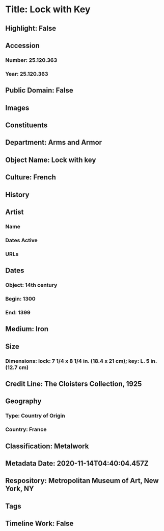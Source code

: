 # Title: Lock with Key
## Highlight: False
## Accession
### Number: 25.120.363
### Year: 25.120.363
## Public Domain: False
## Images
## Constituents
## Department: Arms and Armor
## Object Name: Lock with key
## Culture: French
## History
## Artist
### Name
### Dates Active
### URLs
## Dates
### Object: 14th century
### Begin: 1300
### End: 1399
## Medium: Iron
## Size
### Dimensions: lock: 7 1/4 x 8 1/4 in. (18.4 x 21 cm); key: L. 5 in. (12.7 cm)
## Credit Line: The Cloisters Collection, 1925
## Geography
### Type: Country of Origin
### Country: France
## Classification: Metalwork
## Metadata Date: 2020-11-14T04:40:04.457Z
## Respository: Metropolitan Museum of Art, New York, NY
## Tags
## Timeline Work: False